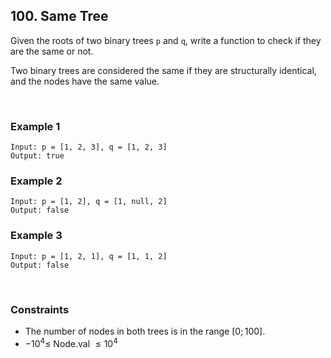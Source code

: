 ## 100. Same Tree

Given the roots of two binary trees `p` and `q`, write a function to check if they are the same or not.

Two binary trees are considered the same if they are structurally identical, and the nodes have the same value.

<br>

### Example 1

```
Input: p = [1, 2, 3], q = [1, 2, 3]
Output: true
```

### Example 2

```
Input: p = [1, 2], q = [1, null, 2]
Output: false
```

### Example 3

```
Input: p = [1, 2, 1], q = [1, 1, 2]
Output: false
```

<br>

### Constraints

* The number of nodes in both trees is in the range $[0; 100]$.
* $-10^4 \leqslant$ Node.val $\leqslant 10^4$
